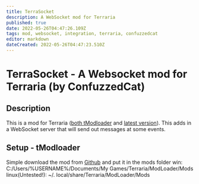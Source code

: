 ```yaml
---
title: TerraSocket
description: A WebSocket mod for Terraria
published: true
date: 2022-05-26T04:47:26.109Z
tags: mod, websocket, integration, terraria, confuzzedcat
editor: markdown
dateCreated: 2022-05-26T04:47:23.510Z
---
```


# TerraSocket - A Websocket mod for Terraria (by ConfuzzedCat)
## Description
This is a mod for Terraria ([both tModloader](https://www.tmodloader.net/) and [latest version](https://terraria.org/)). This adds in a WebSocket server that will send out messages at some events.
## Setup - tModloader
Simple download the mod from [Github](https://notdoneyet.Test/) and put it in the mods folder 
win: C:/Users/%USERNAME%/Documents/My Games/Terraria/ModLoader/Mods
linux(Untested!): ~/. local/share/Terraria/ModLoader/Mods
